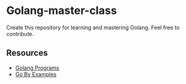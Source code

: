 # Golang-master-class
Create this repository for learning  and mastering Golang.
Feel free to contribute.

## Resources
- [Golang Programs](https://www.golangprograms.com/go-language/concurrency.html)
- [Go By Examples](https://gobyexample.com/)
